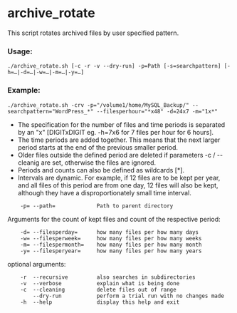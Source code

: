 # archive_rotate

This script rotates archived files by user specified pattern.

### Usage: 

``./archive_rotate.sh [-c -r -v --dry-run] -p=Path [-s=searchpattern] [-h=…|-d=…|-w=…|-m=…|-y=…] ``

### Example:

``./archive_rotate.sh -crv -p="/volume1/home/MySQL_Backup/" --searchpattern="WordPress_*" --filesperhour="*x48" -d=24x7 -m="1x*" ``


- The specification for the number of files and time periods is separated 
  by an "x" [DIGITxDIGIT eg. -h=7x6 for 7 files per hour for 6 hours].
- The time periods are added together. This means that the next larger 
  period starts at the end of the previous smaller period.
- Older files outside the defined period are deleted if parameters 
  -c / --cleanig are set, otherwise the files are ignored.
- Periods and counts can also be defined as wildcards [*].
- Intervals are dynamic. For example, if 12 files are to be kept per year, 
  and all files of this period are from one day, 12 files will also be kept, 
  although they have a disproportionately small time interval.

```    -p= --path=             Path to parent directory```

Arguments for the count of kept files and count of the respective period:

```    -h= --filesperhour=     how many files per how many hours [eg. 60x24 means: 24 hours with 60 files each]
    -d= --filesperday=      how many files per how many days
    -w= --filesperweek=     how many files per how many weeks
    -m= --filespermonth=    how many files per how many month
    -y= --filesperyear=     how many files per how many years 
```


optional arguments:


```    -s= --searchpattern=    only files who match pattern are proceeded 
    -r  --recursive         also searches in subdirectories
    -v  --verbose           explain what is being done
    -c  --cleaning          delete files out of range
        --dry-run           perform a trial run with no changes made
    -h  --help              display this help and exit
```